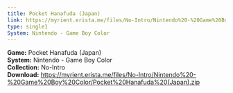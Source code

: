 ```yaml
---
title: Pocket Hanafuda (Japan)
link: https://myrient.erista.me/files/No-Intro/Nintendo%20-%20Game%20Boy%20Color/Pocket%20Hanafuda%20(Japan).zip
type: single1
System: Nintendo - Game Boy Color
---
```

<b>Game:</b> Pocket Hanafuda (Japan)<br>
<b>System:</b> Nintendo - Game Boy Color<br>
<b>Collection:</b> No-Intro<br>
<b>Download:</b> https://myrient.erista.me/files/No-Intro/Nintendo%20-%20Game%20Boy%20Color/Pocket%20Hanafuda%20(Japan).zip